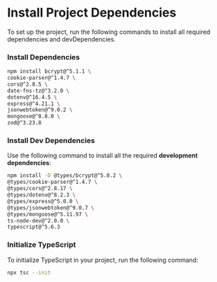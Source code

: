 # Install Project Dependencies

To set up the project, run the following commands to install all required dependencies and devDependencies.

### Install Dependencies

```bash
npm install bcrypt@^5.1.1 \
cookie-parser@^1.4.7 \
cors@^2.8.5 \
date-fns-tz@^3.2.0 \
dotenv@^16.4.5 \
express@^4.21.1 \
jsonwebtoken@^9.0.2 \
mongoose@^8.8.0 \
zod@^3.23.8
```

### Install Dev Dependencies

Use the following command to install all the required **development dependencies**:

```bash
npm install -D @types/bcrypt@^5.0.2 \
@types/cookie-parser@^1.4.7 \
@types/cors@^2.8.17 \
@types/dotenv@^8.2.3 \
@types/express@^5.0.0 \
@types/jsonwebtoken@^9.0.7 \
@types/mongoose@^5.11.97 \
ts-node-dev@^2.0.0 \
typescript@^5.6.3
```

### Initialize TypeScript

To initialize TypeScript in your project, run the following command:

```bash
npx tsc --init
```
